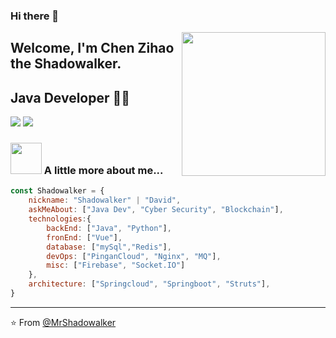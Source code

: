 ### Hi there 👋

<!--
**MrShadowalker/MrShadowalker** is a ✨ _special_ ✨ repository because its `README.md` (this file) appears on your GitHub profile.

Here are some ideas to get you started:

- 🔭 I’m currently working on ...
- 🌱 I’m currently learning ...
- 👯 I’m looking to collaborate on ...
- 🤔 I’m looking for help with ...
- 💬 Ask me about ...
- 📫 How to reach me: ...
- 😄 Pronouns: ...
- ⚡ Fun fact: ...
-->


<img align='right' src="https://media.giphy.com/media/M9gbBd9nbDrOTu1Mqx/giphy.gif" width="230">

## Welcome, I'm Chen Zihao the Shadowalker. 
## Java Developer 👨‍💻

[![](https://img.shields.io/badge/LinkedIn-ashrafkm-blue)](https://www.linkedin.com/in/shadowalker/)
[![](https://img.shields.io/badge/Gmail-ashrafkm010%40gmail.com-red)](mailto:mr.shadowalker@foxmail.com)


### <img src="https://media.giphy.com/media/VgCDAzcKvsR6OM0uWg/giphy.gif" width="50"> A little more about me...  

```javascript
const Shadowalker = {
    nickname: "Shadowalker" | "David",
    askMeAbout: ["Java Dev", "Cyber Security", "Blockchain"],
    technologies:{
        backEnd: ["Java", "Python"],
        fronEnd: ["Vue"],
        database: ["mySql","Redis"],
        devOps: ["PinganCloud", "Nginx", "MQ"],
        misc: ["Firebase", "Socket.IO"]
    },
    architecture: ["Springcloud", "Springboot", "Struts"],
}
```

---
⭐️ From [@MrShadowalker](https://github.com/MrShadowalker)
